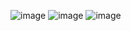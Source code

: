 ![image](https://user-images.githubusercontent.com/115491975/207061084-65a45fcc-0c99-4668-af16-23f7d4c26431.png)
![image](https://user-images.githubusercontent.com/115491975/207061436-36f215a0-b151-47bd-b17a-05ff3856623e.png)
![image](https://user-images.githubusercontent.com/115491975/207061503-2d89b301-5941-4273-829b-8179c304055a.png)
